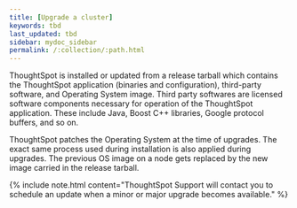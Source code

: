```yaml
---
title: [Upgrade a cluster]
keywords: tbd
last_updated: tbd
sidebar: mydoc_sidebar
permalink: /:collection/:path.html
---
```


ThoughtSpot is installed or updated from a release tarball which contains the ThoughtSpot application (binaries and configuration), third-party software, and Operating System image. Third party softwares are licensed software components necessary for operation of the ThoughtSpot application. These include Java, Boost C++ libraries, Google protocol buffers, and so on.

ThoughtSpot patches the Operating System at the time of upgrades. The exact same process used during installation is also applied during upgrades. The previous OS image on a node gets replaced by the new image carried in the release tarball.

{% include note.html content="ThoughtSpot Support will contact you to schedule an update when a minor or major upgrade becomes available." %}

<!--## Upgrade using Management Console

{% include note.html content="The Management Console is now available in **beta** for customers with ThoughtSpot 5.3 or later. Please contact ThoughtSpot Support, if you want to try it." %}

ThoughtSpot now comes with a brand new Management Console that allows you to upgrade a cluster. When a new release or a patch is available for update, it appears under the **Update** menu in the Management Console as seen below:
![]({{ site.baseurl }}/images/update-available.png "cluster update")

Upgrading a cluster typically involves three steps:
- **Download release**:This option allows you to download a valid release tarball from an available list.
- **Pre-update checks**: This option enables you to run a series of diagnostic health checks to test the server readiness before the cluster upgrade.
- **Update cluster**: This option allows you to upgrade the cluster once you successfully completed the pre-update checks.

{% include note.html content="Ensure that you perform all pre-update checks well in advance to avoid any unforeseen issues before the scheduled maintenance window." %}

To update a cluster:
1. Log into ThoughtSpot from a browser.
2. Click the **Admin** menu on the top navigation bar.

   ![]({{ site.baseurl }}/images/admin.png)

   This opens the ThoughtSpot Management Console.
3. Click **Update** menu on the top navigation bar.

   ![]({{ site.baseurl }}/images/update1.png)

4. Expand the update you wish to use from the **Available Updates** list. This takes you to three-step process as explained above:

    ![]({{ site.baseurl }}/images/update-steps.png)

    - Click **Download** in the Download release section to download a new release tarball from the ThoughtSpot release server. Wait for the download to complete.
    - Click **Pre-Update** in the Pre-update checks section to run a series of health tests. Wait for the checks to complete.
    - Click **Update** in the Update cluster section to update your cluster to the new release version. Always perform this under a scheduled maintenance period.
-->
